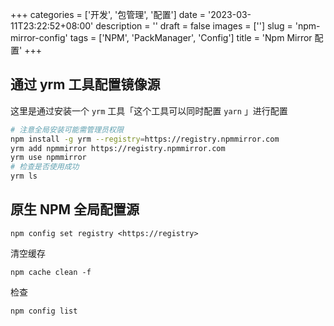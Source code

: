 +++
categories = ['开发', '包管理', '配置']
date = '2023-03-11T23:22:52+08:00'
description = ''
draft = false
images = ['']
slug = 'npm-mirror-config'
tags = ['NPM', 'PackManager', 'Config']
title = 'Npm Mirror 配置'
+++


## 通过 yrm 工具配置镜像源

这里是通过安装一个 `yrm` 工具「这个工具可以同时配置 `yarn` 」进行配置

```bash
# 注意全局安装可能需管理员权限
npm install -g yrm --registry=https://registry.npmmirror.com 
yrm add npmmirror https://registry.npmmirror.com
yrm use npmmirror
# 检查是否使用成功
yrm ls
```

## 原生 NPM 全局配置源

```shell
npm config set registry <https://registry>
```

清空缓存

```shell
npm cache clean -f
```

检查

```shell
npm config list
```
